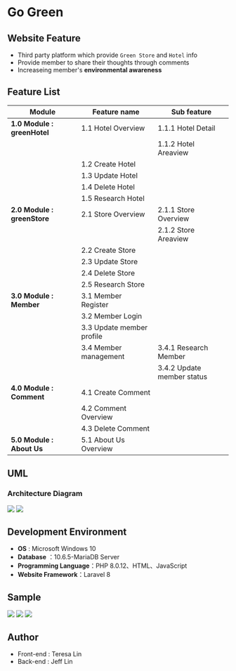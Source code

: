 # Go Green
## Website Feature
+ Third party platform which provide `Green Store` and `Hotel` info
+ Provide member to share their thoughts through comments
+ Increaseing member's **environmental awareness**
## Feature List
| Module                    | Feature name       | Sub feature          |
| ------------------------- | ------------------ | -------------------- |
| **1.0 Module : greenHotel** | 1.1 Hotel Overview | 1.1.1 Hotel Detail
|||1.1.2 Hotel Areaview|
||1.2 Create Hotel||
||1.3 Update Hotel||
||1.4 Delete Hotel||
||1.5 Research Hotel||
|**2.0 Module : greenStore**|2.1 Store Overview|2.1.1 Store Overview|
|||2.1.2 Store Areaview|
||2.2 Create Store||
||2.3 Update Store||
||2.4 Delete Store||
||2.5 Research Store||
|**3.0 Module : Member**|3.1 Member Register||
||3.2 Member Login||
||3.3 Update member profile||
||3.4 Member management|3.4.1 Research Member|
|||3.4.2 Update member status|
|**4.0 Module : Comment**|4.1 Create Comment||
||4.2 Comment Overview||
||4.3 Delete Comment||
|**5.0 Module : About Us**|5.1 About Us Overview||
## UML
### Architecture Diagram
![](https://i.imgur.com/rswoP2p.png)
![](https://i.imgur.com/232Ze7e.png)

## Development Environment
+ **OS** : Microsoft  Windows 10
+ **Database** ：10.6.5-MariaDB Server 
+ **Programming Language**：PHP 8.0.12、HTML、JavaScript
+ **Website Framework**：Laravel 8
## Sample
![](https://i.imgur.com/0xyJ6Yc.png)
![](https://i.imgur.com/OjjAR9C.png)
![](https://i.imgur.com/7Is0woG.png)

## Author
+ Front-end : Teresa Lin
+ Back-end : Jeff Lin









